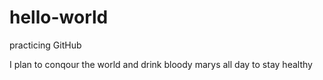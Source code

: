 # hello-world
practicing GitHub


I plan to conqour the world and drink bloody marys all day to stay healthy
